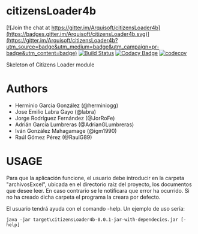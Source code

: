 # citizensLoader4b

[![Join the chat at https://gitter.im/Arquisoft/citizensLoader4b](https://badges.gitter.im/Arquisoft/citizensLoader4b.svg)](https://gitter.im/Arquisoft/citizensLoader4b?utm_source=badge&utm_medium=badge&utm_campaign=pr-badge&utm_content=badge)
[![Build Status](https://travis-ci.org/Arquisoft/citizensLoader4b.svg?branch=master)](https://travis-ci.org/Arquisoft/citizensLoader4b)
[![Codacy Badge](https://api.codacy.com/project/badge/Grade/e680327c40a44a6b8378a8171066e341)](https://www.codacy.com/app/jelabra/citizensLoader4b?utm_source=github.com&utm_medium=referral&utm_content=Arquisoft/citizensLoader4b&utm_campaign=badger)
[![codecov](https://codecov.io/gh/Arquisoft/citizensLoader4b/branch/master/graph/badge.svg)](https://codecov.io/gh/Arquisoft/citizensLoader4b)

Skeleton of Citizens Loader module

# Authors

- Herminio García González (@herminiogg)
- Jose Emilio Labra Gayo (@labra)
- Jorge Rodríguez Fernández (@JorRoFe)
- Adrián García Lumbreras (@AdrianGLumbreras)
- Iván González Mahagamage (@igm1990)
- Raúl Gómez Pérez (@RaulG89)

# USAGE
Para que la aplicación funcione, el usuario debe introducir en la carpeta "archivosExcel", ubicada en el directorio raíz del proyecto, los documentos que desee leer.
En caso contrario se le notificara que error ha ocurrido.
Si no ha creado dicha carpeta el programa la creara por defecto.

El usuario tendrá ayuda con el comando -help.
Un ejemplo de uso sería:

    java -jar target\citizensLoader4b-0.0.1-jar-with-dependecies.jar [-help]
